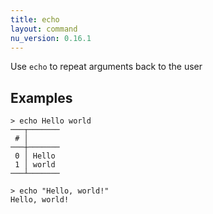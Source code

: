 ```yaml
---
title: echo
layout: command
nu_version: 0.16.1
---
```


Use `echo` to repeat arguments back to the user

## Examples

```shell
> echo Hello world
───┬───────
 # │
───┼───────
 0 │ Hello
 1 │ world
───┴───────
```

```shell
> echo "Hello, world!"
Hello, world!
```
